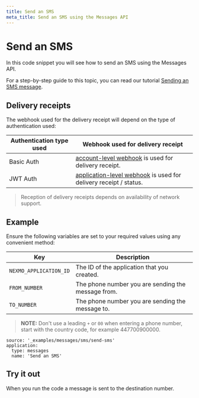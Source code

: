```yaml
---
title: Send an SMS
meta_title: Send an SMS using the Messages API
---
```


# Send an SMS

In this code snippet you will see how to send an SMS using the Messages API.

For a step-by-step guide to this topic, you can read our tutorial [Sending an SMS message](/tutorials/messages-dispatch/send-sms-with-messages).

## Delivery receipts

The webhook used for the delivery receipt will depend on the type of authentication used:

Authentication type used | Webhook used for delivery receipt
----|----
Basic Auth | [account-level webhook](https://dashboard.nexmo.com/settings) is used for delivery receipt.
JWT Auth | [application-level webhook](https://dashboard.nexmo.com/applications) is used for delivery receipt / status.

> Reception of delivery receipts depends on availability of network support.

## Example

Ensure the following variables are set to your required values using any convenient method:

Key | Description
-- | --
`NEXMO_APPLICATION_ID` | The ID of the application that you created.
`FROM_NUMBER` | The phone number you are sending the message from.
`TO_NUMBER` | The phone number you are sending the message to.

> **NOTE:** Don't use a leading `+` or `00` when entering a phone number, start with the country code, for example 447700900000.

```code_snippets
source: '_examples/messages/sms/send-sms'
application:
  type: messages
  name: 'Send an SMS'
```

## Try it out

When you run the code a message is sent to the destination number.
